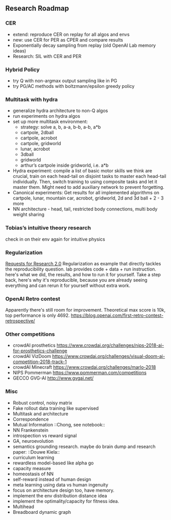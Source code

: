 ## Research Roadmap

### CER

- extend: reproduce CER on replay for all algos and envs
- new: use CER for PER as CPER and compare results
- Exponentially decay sampling from replay (old OpenAI Lab memory ideas)
- Research: SIL with CER and PER

### Hybrid Policy
- try Q with non-argmax output sampling like in PG
- try PG/AC methods with boltzmann/epsilon greedy policy

### Multitask with hydra

- generalize hydra architecture to non-Q algos
- run experiments on hydra algos
- set up more multitask environment:
	- strategy: solve a, b, a-a, b-b, a-b, a*b
	- cartpole, 2dball
	- cartpole, acrobot
	- cartpole, gridworld
	- lunar, acrobot
	- 3dball
	- gridworld
	- arthur’s cartpole inside gridworld, i.e. a*b
- Hydra experiment: compile a list of basic motor skills we think are crucial, train on each head-tail on disjoint tasks to master each head-tail individually. 
Then, switch training to using composite tasks and let it master them. Might need to add auxiliary network to prevent forgetting.
- Canonical experiments: Get results for all implemented algorithms on cartpole, lunar, mountain car, acrobot, gridworld, 2d and 3d ball + 2 - 3 more
- NN architecture - head, tail, restricted body connections, multi body weight sharing

### Tobias’s intuitive theory research
check in on their env again for intuitive physics

### Regularization
[Requests for Research 2.0](https://blog.openai.com/requests-for-research-2/)
Regularization as example that directly tackles the reproducibility question. lab provides code + data + run instruction. here's what we did, the results, and how to run it for yourself. Take a step back, here's why it's reproducible, because you are already seeing everything and can rerun it for yourself without extra work.

### OpenAI Retro contest
Apparently there's still room for improvement. Theoretical max score is 10k, top performance is only 4692. https://blog.openai.com/first-retro-contest-retrospective/

### Other competitions
- crowdAI prosthetics https://www.crowdai.org/challenges/nips-2018-ai-for-prosthetics-challenge
- crowdAI VizDoom https://www.crowdai.org/challenges/visual-doom-ai-competition-2018-track-1
- crowdAI Minecraft https://www.crowdai.org/challenges/marlo-2018
- NIPS Pommerman https://www.pommerman.com/competitions
- GECCO GVG-AI http://www.gvgai.net/

### Misc
* Robust control, noisy matrix
* Fake rollout data training like supervised
* Multitask and architecture
* Correspondence
* Mutual Information ::Chong, see notebook::
* NN Frankenstein
* introspection vs reward signal
* GA, neuroevolution
* semantics grounding research. maybe do brain dump and research paper: ::Douwe Kiela::
* curriculum learning
* rewardless model-based like alpha go
* capacity measure
* homeostasis of NN 
* self-reward instead of human design
* meta learning using data vs human ingenuity
* focus on architecture design too, have memory.
* implement the env distribution distance idea
* implement the optimality/capacity for fitness idea.
* Multihead
* Breadboard dynamic graph 
